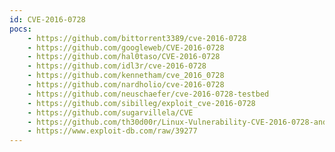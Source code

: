 ```yaml
---
id: CVE-2016-0728
pocs:
    - https://github.com/bittorrent3389/cve-2016-0728
    - https://github.com/googleweb/CVE-2016-0728
    - https://github.com/hal0taso/CVE-2016-0728
    - https://github.com/idl3r/cve-2016-0728
    - https://github.com/kennetham/cve_2016_0728
    - https://github.com/nardholio/cve-2016-0728
    - https://github.com/neuschaefer/cve-2016-0728-testbed
    - https://github.com/sibilleg/exploit_cve-2016-0728
    - https://github.com/sugarvillela/CVE
    - https://github.com/th30d00r/Linux-Vulnerability-CVE-2016-0728-and-Exploit
    - https://www.exploit-db.com/raw/39277
---
```

